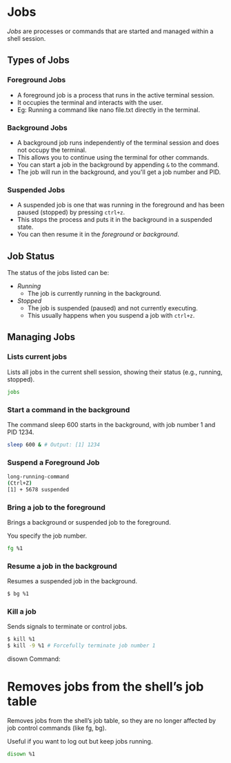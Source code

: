 # Jobs

_Jobs_ are processes or commands that are started and managed within a shell session.

## Types of Jobs

### Foreground Jobs

- A foreground job is a process that runs in the active terminal session.
- It occupies the terminal and interacts with the user.
- Eg: Running a command like nano file.txt directly in the terminal.

### Background Jobs

- A background job runs independently of the terminal session and does not occupy the terminal.
- This allows you to continue using the terminal for other commands.
- You can start a job in the background by appending `&` to the command.
- The job will run in the background, and you'll get a job number and PID.

### Suspended Jobs

- A suspended job is one that was running in the foreground and has been paused (stopped) by pressing `ctrl+z`.
- This stops the process and puts it in the background in a suspended state.
- You can then resume it in the _foreground_ or _background_.

## Job Status

The status of the jobs listed can be:

- _Running_
  - The job is currently running in the background.
- _Stopped_
  - The job is suspended (paused) and not currently executing.
  - This usually happens when you suspend a job with `ctrl+z`.

## Managing Jobs

### Lists current jobs

Lists all jobs in the current shell session, showing their status (e.g., running, stopped).

```sh
jobs
```

### Start a command in the background

The command sleep 600 starts in the background, with job number 1 and PID 1234.

```sh
sleep 600 & # Output: [1] 1234
```

### Suspend a Foreground Job

```sh
long-running-command
(Ctrl+Z)
[1] + 5678 suspended
```

### Bring a job to the foreground

Brings a background or suspended job to the foreground.

You specify the job number.

```sh
fg %1
```

### Resume a job in the background

Resumes a suspended job in the background.

```sh
$ bg %1
```

### Kill a job

Sends signals to terminate or control jobs.

```sh
$ kill %1
$ kill -9 %1 # Forcefully terminate job number 1
```

disown Command:

# Removes jobs from the shell’s job table

Removes jobs from the shell’s job table, so they are no longer affected by job control commands (like fg, bg).

Useful if you want to log out but keep jobs running.

```sh
disown %1
```
